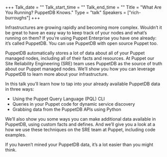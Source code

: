 +++
Talk_date = ""
Talk_start_time = ""
Talk_end_time = ""
Title = "What Are You Running? PuppetDB Knows."
Type = "talk"
Speakers = ["rich-burroughs"]
+++


Infrastructures are growing rapidly and becoming more complex. Wouldn’t it be
great to have an easy way to keep track of your nodes and what’s running on
them? If you’re using Puppet Enterprise you have one already: it’s called
PuppetDB. You can use PuppetDB with open source Puppet too.

PuppetDB automatically stores a lot of data about all of your Puppet managed
nodes, including all of their facts and resources. At Puppet our Site
Reliability Engineering (SRE) team uses PuppetDB as the source of truth about
our Puppet managed nodes. We’ll show you how you can leverage PuppetDB to learn
more about your infrastructure.

In this talk you’ll learn how to tap into your already available PuppetDB data
in three ways:

- Using the Puppet Query Language (PQL) CLI
- Queries in your Puppet code for dynamic service discovery
- Grabbing data from the PuppetDB APIs using Python

We’ll also show you some ways you can make additional data available in
PuppetDB, using custom facts and defines. And we’ll give you a look at a how we
use these techniques on the SRE team at Puppet, including code examples.

If you haven’t mined your PuppetDB data, it’s a lot easier than you might think.



